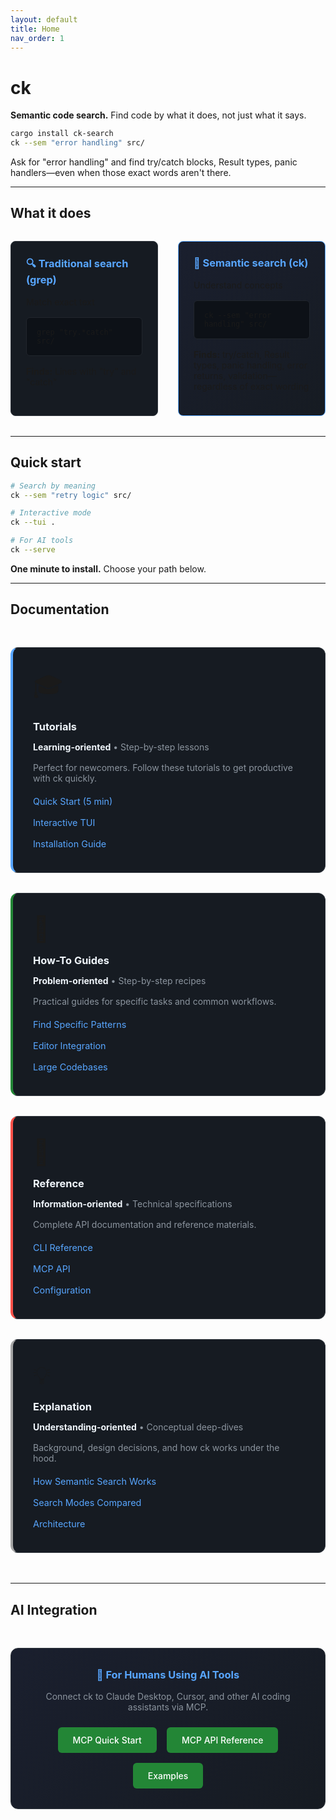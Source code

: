 ```yaml
---
layout: default
title: Home
nav_order: 1
---
```


# ck

**Semantic code search.** Find code by what it does, not just what it says.

```bash
cargo install ck-search
ck --sem "error handling" src/
```

Ask for "error handling" and find try/catch blocks, Result types, panic handlers—even when those exact words aren't there.

---

## What it does

<div class="comparison-box">
<div class="comparison-item">
<h3>🔍 Traditional search (grep)</h3>
<p>Match exact text</p>
<pre><code>grep "try.*catch" src/</code></pre>
<p><strong>Finds:</strong> Lines with "try" and "catch"</p>
</div>

<div class="comparison-item highlight">
<h3>🧠 Semantic search (ck)</h3>
<p>Understand concepts</p>
<pre><code>ck --sem "error handling" src/</code></pre>
<p><strong>Finds:</strong> try/catch, Result types, panic handling, error returns, validation—regardless of exact wording</p>
</div>
</div>

---

## Quick start

```bash
# Search by meaning
ck --sem "retry logic" src/

# Interactive mode
ck --tui .

# For AI tools
ck --serve
```

**One minute to install.** Choose your path below.

---

## Documentation

<div class="divio-grid">

<div class="divio-card tutorial">
<div class="divio-icon">🎓</div>
<h3><a href="tutorials/">Tutorials</a></h3>
<p><strong>Learning-oriented</strong> • Step-by-step lessons</p>
<p>Perfect for newcomers. Follow these tutorials to get productive with ck quickly.</p>
<div class="divio-links">
<a href="tutorials/quick-start.html">Quick Start (5 min)</a>
<a href="tutorials/first-tui-session.html">Interactive TUI</a>
<a href="tutorials/installation.html">Installation Guide</a>
</div>
</div>

<div class="divio-card how-to">
<div class="divio-icon">🔧</div>
<h3><a href="how-to/">How-To Guides</a></h3>
<p><strong>Problem-oriented</strong> • Step-by-step recipes</p>
<p>Practical guides for specific tasks and common workflows.</p>
<div class="divio-links">
<a href="how-to/find-patterns.html">Find Specific Patterns</a>
<a href="how-to/editor-integration.html">Editor Integration</a>
<a href="how-to/large-codebases.html">Large Codebases</a>
</div>
</div>

<div class="divio-card reference">
<div class="divio-icon">📖</div>
<h3><a href="reference/">Reference</a></h3>
<p><strong>Information-oriented</strong> • Technical specifications</p>
<p>Complete API documentation and reference materials.</p>
<div class="divio-links">
<a href="reference/cli.html">CLI Reference</a>
<a href="ai-integration/mcp-api.html">MCP API</a>
<a href="how-to/configuration.html">Configuration</a>
</div>
</div>

<div class="divio-card explanation">
<div class="divio-icon">💡</div>
<h3><a href="explanation/">Explanation</a></h3>
<p><strong>Understanding-oriented</strong> • Conceptual deep-dives</p>
<p>Background, design decisions, and how ck works under the hood.</p>
<div class="divio-links">
<a href="explanation/semantic-search.html">How Semantic Search Works</a>
<a href="explanation/search-modes.html">Search Modes Compared</a>
<a href="explanation/architecture.html">Architecture</a>
</div>
</div>

</div>

---

## AI Integration

<div class="ai-integration">
<div class="ai-card">
<h3>🤖 For Humans Using AI Tools</h3>
<p>Connect ck to Claude Desktop, Cursor, and other AI coding assistants via MCP.</p>
<div class="ai-links">
<a href="ai-integration/mcp-quickstart.html">MCP Quick Start</a>
<a href="ai-integration/mcp-api.html">MCP API Reference</a>
<a href="ai-integration/examples.html">Examples</a>
</div>
</div>
</div>

<style>
.comparison-box {
  display: grid;
  grid-template-columns: 1fr 1fr;
  gap: 2rem;
  margin: 2rem 0;
}

.comparison-item {
  background: #161b22;
  border: 1px solid #30363d;
  border-radius: 8px;
  padding: 1.5rem;
}

.comparison-item.highlight {
  border-color: #58a6ff;
  background: linear-gradient(135deg, #1a1f2e 0%, #161b22 100%);
}

.comparison-item h3 {
  color: #58a6ff;
  margin-top: 0;
}

.comparison-item pre {
  background: #0d1117;
  border: 1px solid #21262d;
  border-radius: 6px;
  padding: 1rem;
  margin: 1rem 0;
  overflow-x: auto;
}

.divio-grid {
  display: grid;
  grid-template-columns: repeat(auto-fit, minmax(300px, 1fr));
  gap: 2rem;
  margin: 3rem 0;
}

.divio-card {
  background: #161b22;
  border: 1px solid #30363d;
  border-radius: 12px;
  padding: 2rem;
  position: relative;
  transition: transform 0.2s ease, box-shadow 0.2s ease;
}

.divio-card:hover {
  transform: translateY(-2px);
  box-shadow: 0 8px 25px rgba(0,0,0,0.3);
}

.divio-card.tutorial {
  border-left: 4px solid #58a6ff;
}

.divio-card.how-to {
  border-left: 4px solid #238636;
}

.divio-card.reference {
  border-left: 4px solid #f85149;
}

.divio-card.explanation {
  border-left: 4px solid #a5a5a5;
}

.divio-icon {
  font-size: 2.5rem;
  margin-bottom: 1rem;
}

.divio-card h3 {
  margin-top: 0;
  margin-bottom: 0.5rem;
}

.divio-card h3 a {
  color: #f0f6fc;
  text-decoration: none;
}

.divio-card h3 a:hover {
  color: #58a6ff;
}

.divio-card p {
  color: #8b949e;
  margin-bottom: 1rem;
}

.divio-card p strong {
  color: #f0f6fc;
}

.divio-links {
  display: flex;
  flex-direction: column;
  gap: 0.5rem;
}

.divio-links a {
  color: #58a6ff;
  text-decoration: none;
  font-size: 0.9rem;
  padding: 0.25rem 0;
  border-bottom: 1px solid transparent;
  transition: border-color 0.2s ease;
}

.divio-links a:hover {
  border-bottom-color: #58a6ff;
}

.ai-integration {
  margin: 3rem 0;
}

.ai-card {
  background: linear-gradient(135deg, #1a1f2e 0%, #161b22 100%);
  border: 1px solid #30363d;
  border-radius: 12px;
  padding: 2rem;
  text-align: center;
}

.ai-card h3 {
  color: #58a6ff;
  margin-top: 0;
}

.ai-card p {
  color: #8b949e;
  margin-bottom: 1.5rem;
}

.ai-links {
  display: flex;
  justify-content: center;
  gap: 1rem;
  flex-wrap: wrap;
}

.ai-links a {
  background: #238636;
  color: white;
  text-decoration: none;
  padding: 0.75rem 1.5rem;
  border-radius: 6px;
  font-weight: 500;
  transition: background-color 0.2s ease;
}

.ai-links a:hover {
  background: #2ea043;
}

@media (max-width: 768px) {
  .comparison-box {
    grid-template-columns: 1fr;
  }
  
  .divio-grid {
    grid-template-columns: 1fr;
  }
  
  .ai-links {
    flex-direction: column;
    align-items: center;
  }
}
</style>